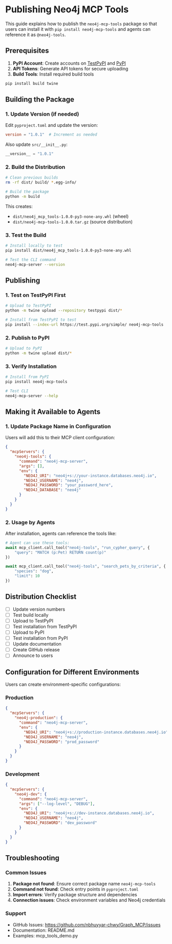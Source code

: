 # Publishing Neo4j MCP Tools

This guide explains how to publish the `neo4j-mcp-tools` package so that users can install it with `pip install neo4j-mcp-tools` and agents can reference it as `@neo4j-tools`.

## Prerequisites

1. **PyPI Account**: Create accounts on [TestPyPI](https://test.pypi.org/) and [PyPI](https://pypi.org/)
2. **API Tokens**: Generate API tokens for secure uploading
3. **Build Tools**: Install required build tools

```bash
pip install build twine
```

## Building the Package

### 1. Update Version (if needed)

Edit `pyproject.toml` and update the version:
```toml
version = "1.0.1"  # Increment as needed
```

Also update `src/__init__.py`:
```python
__version__ = "1.0.1"
```

### 2. Build the Distribution

```bash
# Clean previous builds
rm -rf dist/ build/ *.egg-info/

# Build the package
python -m build
```

This creates:
- `dist/neo4j_mcp_tools-1.0.0-py3-none-any.whl` (wheel)
- `dist/neo4j-mcp-tools-1.0.0.tar.gz` (source distribution)

### 3. Test the Build

```bash
# Install locally to test
pip install dist/neo4j_mcp_tools-1.0.0-py3-none-any.whl

# Test the CLI command
neo4j-mcp-server --version
```

## Publishing

### 1. Test on TestPyPI First

```bash
# Upload to TestPyPI
python -m twine upload --repository testpypi dist/*

# Install from TestPyPI to test
pip install --index-url https://test.pypi.org/simple/ neo4j-mcp-tools
```

### 2. Publish to PyPI

```bash
# Upload to PyPI
python -m twine upload dist/*
```

### 3. Verify Installation

```bash
# Install from PyPI
pip install neo4j-mcp-tools

# Test CLI
neo4j-mcp-server --help
```

## Making it Available to Agents

### 1. Update Package Name in Configuration

Users will add this to their MCP client configuration:

```json
{
  "mcpServers": {
    "neo4j-tools": {
      "command": "neo4j-mcp-server",
      "args": [],
      "env": {
        "NEO4J_URI": "neo4j+s://your-instance.databases.neo4j.io",
        "NEO4J_USERNAME": "neo4j",
        "NEO4J_PASSWORD": "your_password_here",
        "NEO4J_DATABASE": "neo4j"
      }
    }
  }
}
```

### 2. Usage by Agents

After installation, agents can reference the tools like:

```python
# Agent can use these tools:
await mcp_client.call_tool("neo4j-tools", "run_cypher_query", {
    "query": "MATCH (p:Pet) RETURN count(p)"
})

await mcp_client.call_tool("neo4j-tools", "search_pets_by_criteria", {
    "species": "dog",
    "limit": 10
})
```

## Distribution Checklist

- [ ] Update version numbers
- [ ] Test build locally
- [ ] Upload to TestPyPI
- [ ] Test installation from TestPyPI
- [ ] Upload to PyPI
- [ ] Test installation from PyPI
- [ ] Update documentation
- [ ] Create GitHub release
- [ ] Announce to users

## Configuration for Different Environments

Users can create environment-specific configurations:

### Production
```json
{
  "mcpServers": {
    "neo4j-production": {
      "command": "neo4j-mcp-server",
      "env": {
        "NEO4J_URI": "neo4j+s://production-instance.databases.neo4j.io",
        "NEO4J_USERNAME": "neo4j",
        "NEO4J_PASSWORD": "prod_password"
      }
    }
  }
}
```

### Development
```json
{
  "mcpServers": {
    "neo4j-dev": {
      "command": "neo4j-mcp-server",
      "args": ["--log-level", "DEBUG"],
      "env": {
        "NEO4J_URI": "neo4j+s://dev-instance.databases.neo4j.io",
        "NEO4J_USERNAME": "neo4j", 
        "NEO4J_PASSWORD": "dev_password"
      }
    }
  }
}
```

## Troubleshooting

### Common Issues

1. **Package not found**: Ensure correct package name `neo4j-mcp-tools`
2. **Command not found**: Check entry points in `pyproject.toml`
3. **Import errors**: Verify package structure and dependencies
4. **Connection issues**: Check environment variables and Neo4j credentials

### Support

- GitHub Issues: https://github.com/nbhuyyar-chwy/Graph_MCP/issues
- Documentation: README.md
- Examples: mcp_tools_demo.py 